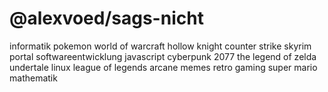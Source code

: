 # @alexvoed/sags-nicht

informatik
pokemon
world of warcraft
hollow knight
counter strike
skyrim
portal
softwareentwicklung
javascript
cyberpunk 2077
the legend of zelda
undertale
linux
league of legends
arcane
memes
retro gaming
super mario
mathematik
